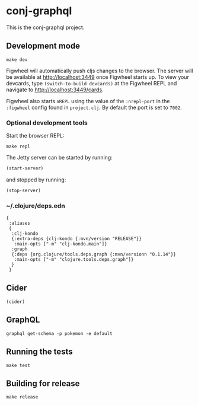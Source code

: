 # conj-graphql

This is the conj-graphql project.

## Development mode

```
make dev
```

Figwheel will automatically push cljs changes to the browser. The server will be available at [http://localhost:3449](http://localhost:3449) once Figwheel starts up.  To view your devcards, type `(switch-to-build devcards)` at the Figwheel REPL and navigate to [http://localhost:3449/cards](http://localhost:3449/cards).

Figwheel also starts `nREPL` using the value of the `:nrepl-port` in the `:figwheel`
config found in `project.clj`. By default the port is set to `7002`.


### Optional development tools

Start the browser REPL:

```
make repl
```
The Jetty server can be started by running:

```clojure
(start-server)
```
and stopped by running:
```clojure
(stop-server)
```

### ~/.clojure/deps.edn

``` edn
{
 :aliases
 {
  :clj-kondo
  {:extra-deps {clj-kondo {:mvn/version "RELEASE"}}
   :main-opts ["-m" "clj-kondo.main"]}
  :graph
  {:deps {org.clojure/tools.deps.graph {:mvn/versionn "0.1.14"}}
   :main-opts ["-m" "clojure.tools.deps.graph"]}
  }
 }

```

## Cider

``` elisp
(cider)
```

## GraphQL

``` shell
graphql get-schema -p pokemon -e default
```

## Running the tests

```
make test
```


## Building for release

```
make release
```
